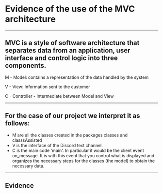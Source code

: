 # Evidence of the use of the MVC architecture

--------------------------------------------------------------------------------------------------
## MVC is a style of software architecture that separates data from an application, user interface and control logic into three components.


M - Model: contains a representation of the data handled by the system

V - View: Information sent to the customer

C - Controller - Intermediate between Model and View



--------------------------------------------------------------------------------------------------
## For the case of our project we interpret it as follows:



- M are all the classes created in the packages classes and classsAssisted
- V is the interface of the Discord text channel.
- C is the main code 'main'. In particular it would be the client event on_message. It is with this event that you control what is displayed and organizes the necessary steps for the classes (the model) to obtain the necessary data.


--------------------------------------------------------------------------------------------------
## Evidence 
